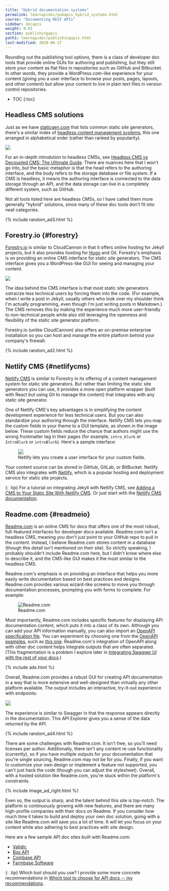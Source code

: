 ```yaml
---
title: "Hybrid documentation systems"
permalink: learnapidoc/pubapis_hybrid_systems.html
course: "Documenting REST APIs"
sidebar: docapis
weight: 9.93
section: publishingapis
path1: learnapidoc/publishingapis.html
last-modified: 2020-06-27
---
```


Rounding out the publishing tool options, there is a class of developer doc tools that provide online GUIs for authoring and publishing, but they still store your content as flat files in repositories such as GitHub and Bitbucket. In other words, they provide a WordPress.com-like experience for your content (giving you a user interface to browse your posts, pages, layouts, and other content) but allow your content to live in plain text files in version control repositories.

* TOC
{:toc}

## Headless CMS solutions

Just as we have [staticgen.com](https://www.staticgen.com/) that lists common static site generators, there's a similar index of [headless content management systems](https://headlesscms.org/), this one arranged in alphabetical order (rather than ranked by popularity).

<a class="noCrossRef" href="https://headlesscms.org/"><img src="{{site.api_media}}/headlesscms.png"/></a>

For an in-depth introdution to headless CMSs, see [Headless CMS vs Decoupled CMS: The Ultimate Guide](https://www.coredna.com/blogs/headless-vs-decoupled-cms). There are nuances here that I won't go into, but the basic metaphor is that the head refers to the authoring interface, and the body refers to the storage database or file system. If a CMS is headless, it means the authoring interface is connected to the data storage through an API, and the data storage can live in a completely different system, such as GitHub.

Not all tools listed here are headless CMSs, so I have called them more generally "hybrid" solutions, since many of these doc tools don't fit into neat categories.

{% include random_ad3.html %}

## Forestry.io {#forestry}

[Forestry.io](https://forestry.io/) is similar to CloudCannon in that it offers online hosting for Jekyll projects, but it also provides hosting for [Hugo](https://gohugo.io/) and Git. Forestry's emphasis is on providing an online CMS interface for static site generators. The CMS interface gives you a WordPress-like GUI for seeing and managing your content.

<a href="https://forestry.io/" class="noExtIcon"><img src="{{site.api_media}}/forestryio.png" /></a>

The idea behind the CMS interface is that most static site generators ostracize less technical users by forcing them into the code. (For example, when I write a post in Jekyll, usually others who look over my shoulder think I'm actually programming, even though I'm just writing posts in Markdown.) The CMS removes this by making the experience much more user-friendly to non-technical people while also still leveraging the openness and flexibility of the static site generator platform.

Forestry.io (unlike CloudCannon) also offers an on-premise enterprise installation so you can host and manage the entire platform behind your company's firewall.

{% include random_ad2.html %}

## Netlify CMS {#netlifycms}

[Netlify CMS](https://www.netlifycms.org/) is similar to Forestry in its offering of a content management system for static site generators. But rather than limiting the static site generators you can use, it provides a more open platform wrapper (built with React but using Git to manage the content) that integrates with any static site generator.

One of Netlify CMS's key advantages is in simplifying the content development experience for less technical users. But you can also standardize your authoring through the interface. Netlify CMS lets you map the custom fields in your theme to a GUI template, as shown in the image below. These custom fields reduce the chance that authors might use the wrong frontmatter tag in their pages (for example, `intro_blurb` or `IntroBlurb` or `introBlurb`). Here's a sample interface:

<figure><a href="https://www.netlifycms.org/" class="noExtIcon"><img src="{{site.api_media}}/netlifycms.png" style="border: 1px solid #dedede;"/></a><figcaption>Netlify lets you create a user interface for your custom fields.</figcaption></figure>

Your content source can be stored in GitHub, GitLab, or BitBucket. Netlify CMS also integrates with [Netlify](pubapis_hosting_and_deployment.html#netlify), which is a popular hosting and deployment service for static site projects.

{: .tip}
For a tutorial on integrating Jekyll with Netlify CMS, see [Adding a CMS to Your Static Site With Netlify CMS](https://dzone.com/articles/adding-a-cms-to-your-static-site-with-netlify-cms). Or just start with the [Netlify CMS documentation](https://www.netlifycms.org/docs/).

## Readme.com {#readmeio}

[Readme.com](http://readme.com) is an online CMS for docs that offers one of the most robust, full-featured interfaces for developer docs available. Readme.com isn't a headless CMS, meaning you don't just point to your GitHub repo to pull in the content. Instead, I believe Readme.com stores content in a database (though this detail isn't mentioned on their site). So  strictly speaking, I probably shouldn't include Readme.com here, but I didn't know where else to describe it, and the CMS-like GUI makes it the most similar to the headless CMS.

Readme.com's emphasis is on providing an interface that helps you more easily write documentation based on best practices and designs. Readme.com provides various wizard-like screens to move you through documentation processes, prompting you with forms to complete. For example:

<figure><img class="docimage medium border" src="{{site.api_media}}/readmeio_manual_api.png" alt="Readme.com" /><figcaption>Readme.com</figcaption></figure>

Most importantly, Readme.com includes specific features for displaying API documentation content, which puts it into a class of its own. Although you can add your API information manually, you can also import an [OpenAPI specification file](pubapis_openapi_intro.html). You can experiment by choosing one from the [OpenAPI examples](https://github.com/OAI/OpenAPI-Specification/tree/master/examples/v2.0/yaml), such as [this one](https://raw.githubusercontent.com/OAI/OpenAPI-Specification/master/examples/v2.0/json/petstore-expanded.json). Readme.com's integration of OpenAPI along with other doc content helps integrate outputs that are often separated. (This fragmentation is a problem I explore later in [Integrating Swagger UI with the rest of your docs](pubapis_combine_swagger_and_guide.html).)

{% include ads.html %}

Overall, Readme.com provides a robust GUI for creating API documentation in a way that is more extensive and well-designed than virtually any other platform available. The output includes an interactive, try-it-out experience with endpoints:

<img class="medium" src="{{site.api_media}}/readmeiotryitout.png" style="border: 1px solid #dedede;" />

The experience is similar to Swagger in that the response appears directly in the documentation. This API Explorer gives you a sense of the data returned by the API.

{% include random_ad4.html %}

There are some challenges with Readme.com. It isn't free, so you'll need licenses per author. Additionally, there isn't any content re-use functionality (currently), so if you have multiple outputs for your documentation that you're single sourcing, Readme.com may not be for you. Finally, if you want to customize your own design or implement a feature not supported, you can't just hack the code (though you can adjust the stylesheet). Overall, with a hosted solution like Readme.com, you're stuck within the platform's constraints.

{% include image_ad_right.html %}

Even so, the output is sharp, and the talent behind this site is top-notch. The platform is continuously growing with new features, and there are many high-profile companies with their docs on Readme. If you consider how much time it takes to build and deploy your own doc solution, going with a site like Readme.com will save you a lot of time. It will let you focus on your content while also adhering to best practices with site design.

Here are a few sample API doc sites built with Readme.com:

* [Validic](https://docs.validic.com/docs/getting-started)
* [Box API](https://developer.box.com/)
* [Coinbase API](https://developers.coinbase.com/api/v2#introduction)
* [Farmbase Software](https://farmbot-software.readme.com/docs)

{: .tip}
Which tool should you use? I provide some more concrete recommendations in [Which tool to choose for API docs -- my recommendations](pubapis_which_tool_to_choose.html).
